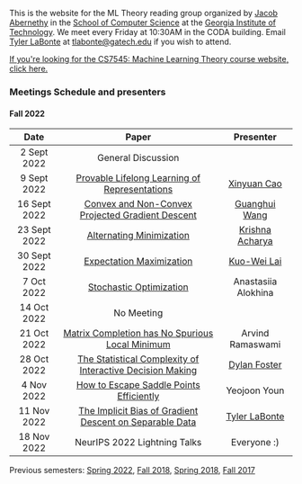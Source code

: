 This is the website for the ML Theory reading group organized by [Jacob Abernethy](https://www.cc.gatech.edu/~jabernethy9/) in the [School of Computer Science](https://www.scs.gatech.edu/) at the [Georgia Institute of Technology](http://www.gatech.edu/). We meet every Friday at 10:30AM in the CODA building. Email [Tyler LaBonte](https://tyler-labonte.com) at <tlabonte@gatech.edu> if you wish to attend.

[If you're looking for the CS7545: Machine Learning Theory course website, click here.](./CS7545)

### Meetings Schedule and presenters

#### Fall 2022

| Date          | Paper                                                                                         | Presenter                                       |
| :-----------: | :-------------------------------------------------------------------------------------------: | :---------------------------------------------: |
| 2 Sept 2022   | General Discussion                                                                            |                                                 |
| 9 Sept 2022   | [Provable Lifelong Learning of Representations](https://arxiv.org/abs/2110.14098)             | [Xinyuan Cao](https://youki-cao.github.io/)     |
| 16 Sept 2022  | [Convex and Non-Convex Projected Gradient Descent](https://arxiv.org/abs/1712.07897)          | [Guanghui Wang](https://tinyurl.com/523p38ju)   |
| 23 Sept 2022  | [Alternating Minimization](https://arxiv.org/abs/1712.07897)                                  | [Krishna Acharya](https://tinyurl.com/44wwzh64) |
| 30 Sept 2022  | [Expectation Maximization](https://arxiv.org/abs/1712.07897)                                  | [Kuo-Wei Lai](https://tinyurl.com/25ud7stp)     |
| 7 Oct 2022    | [Stochastic Optimization](https://arxiv.org/abs/1712.07897)                                   | Anastasiia Alokhina                             |
| 14 Oct 2022   | No Meeting                                                                                    |                                                 |
| 21 Oct 2022   | [Matrix Completion has No Spurious Local Minimum](https://arxiv.org/abs/1605.07272)           | Arvind Ramaswami                                |
| 28 Oct 2022   | [The Statistical Complexity of Interactive Decision Making](https://arxiv.org/abs/2112.13487) | [Dylan Foster](https://dylanfoster.net)         |
| 4 Nov 2022    | [How to Escape Saddle Points Efficiently](https://arxiv.org/abs/1703.00887)                   | Yeojoon Youn                                    |
| 11 Nov 2022   | [The Implicit Bias of Gradient Descent on Separable Data](https://arxiv.org/abs/1710.10345)   | [Tyler LaBonte](https://tyler-labonte.com)      |
| 18 Nov 2022   | NeurIPS 2022 Lightning Talks                                                                  | Everyone :)                                     |






Previous semesters: [Spring 2022](spring22), [Fall 2018](fall18), [Spring 2018](spring18), [Fall 2017](fall17)
